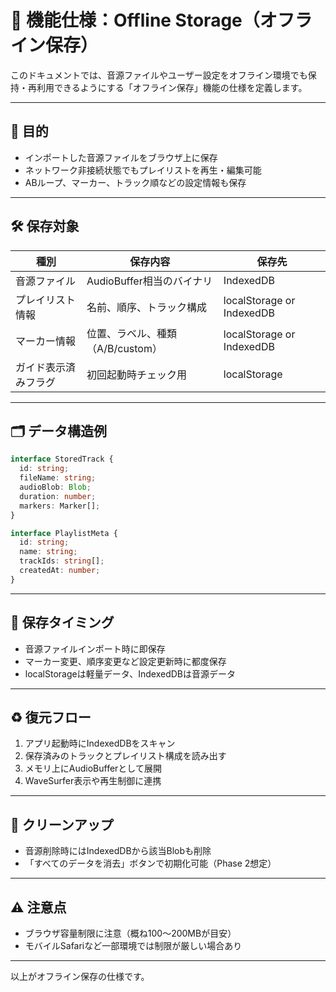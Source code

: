 # 💾 機能仕様：Offline Storage（オフライン保存）

このドキュメントでは、音源ファイルやユーザー設定をオフライン環境でも保持・再利用できるようにする「オフライン保存」機能の仕様を定義します。

---

## 🎯 目的

* インポートした音源ファイルをブラウザ上に保存
* ネットワーク非接続状態でもプレイリストを再生・編集可能
* ABループ、マーカー、トラック順などの設定情報も保存

---

## 🛠 保存対象

| 種別         | 保存内容                  | 保存先                       |
| ---------- | --------------------- | ------------------------- |
| 音源ファイル     | AudioBuffer相当のバイナリ    | IndexedDB                 |
| プレイリスト情報   | 名前、順序、トラック構成          | localStorage or IndexedDB |
| マーカー情報     | 位置、ラベル、種類（A/B/custom） | localStorage or IndexedDB |
| ガイド表示済みフラグ | 初回起動時チェック用            | localStorage              |

---

## 🗂 データ構造例

```ts
interface StoredTrack {
  id: string;
  fileName: string;
  audioBlob: Blob;
  duration: number;
  markers: Marker[];
}

interface PlaylistMeta {
  id: string;
  name: string;
  trackIds: string[];
  createdAt: number;
}
```

---

## 🔄 保存タイミング

* 音源ファイルインポート時に即保存
* マーカー変更、順序変更など設定更新時に都度保存
* localStorageは軽量データ、IndexedDBは音源データ

---

## ♻️ 復元フロー

1. アプリ起動時にIndexedDBをスキャン
2. 保存済みのトラックとプレイリスト構成を読み出す
3. メモリ上にAudioBufferとして展開
4. WaveSurfer表示や再生制御に連携

---

## 🧹 クリーンアップ

* 音源削除時にはIndexedDBから該当Blobも削除
* 「すべてのデータを消去」ボタンで初期化可能（Phase 2想定）

---

## ⚠️ 注意点

* ブラウザ容量制限に注意（概ね100〜200MBが目安）
* モバイルSafariなど一部環境では制限が厳しい場合あり

---

以上がオフライン保存の仕様です。
